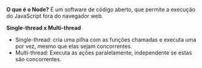 **O que é o Node?** É um software de código aberto, que permite a execução do JavaScript fora do navegador web.

**Single-thread x Multi-thread**
- Single-thread: cria uma pilha com as funções chamadas e executa uma por vez, mesmo que elas sejam concorrentes.
- Multi-thread: Executa as ações paralelamente, independente se estas são concorrentes.